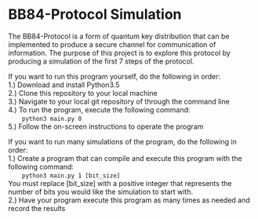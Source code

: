 # BB84-Protocol Simulation
The BB84-Protocol is a form of quantum key distribution that can be implemented
to produce a secure channel for communication of information. The purpose of
this project is to explore this protocol by producing a simulation of the first
7 steps of the protocol.  
  
If you want to run this program yourself, do the following in order:  
1.) Download and install Python3.5  
2.) Clone this repository to your local machine  
3.) Navigate to your local git repository of through the command line  
4.) To run the program, execute the following command:  
&emsp;&emsp;`python3 main.py 0`  
5.) Follow the on-screen instructions to operate the program  
  
If you want to run many simulations of the program, do the following in order:  
1.) Create a program that can compile and execute this program with the
following command:  
&emsp;&emsp;`python3 main.py 1 [bit_size]`  
You must replace [bit_size] with a positive integer that represents the number
of bits you would like the simulation to start with.  
2.) Have your program execute this program as many times as needed and record
the results